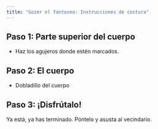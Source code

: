 ```yaml
---
title: "Gozer el fantasma: Instrucciones de costura"
---
```


## Paso 1: Parte superior del cuerpo

- Haz los agujeros donde estén marcados.

## Paso 2: El cuerpo

- Dobladillo del cuerpo

## Paso 3: ¡Disfrútalo!

Ya está, ya has terminado. Póntelo y asusta al vecindario.
